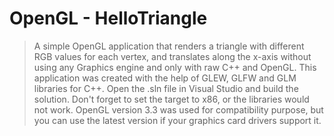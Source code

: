 # OpenGL - HelloTriangle
> A simple OpenGL application that renders a triangle with different RGB values for each vertex, and translates along the x-axis without using any Graphics engine and only with raw C++ and OpenGL.
> This application was created with the help of GLEW, GLFW and GLM libraries for C++.
> Open the .sln file in Visual Studio and build the solution.
> Don't forget to set the target to x86, or the libraries would not work.
> OpenGL version 3.3 was used for compatibility purpose, but you can use the latest version if your graphics card drivers support it.
